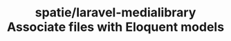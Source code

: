 ---
layout: post
link: https://github.com/spatie/laravel-medialibrary
title: spatie/laravel-medialibrary  Associate files with Eloquent models
---